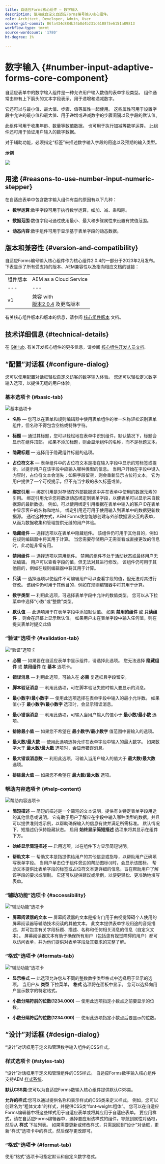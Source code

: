 ```yaml
---
title: 自适应Forms核心组件 — 数字输入
description: 使用或自定义自适应Forms编号输入核心组件。
role: Architect, Developer, Admin, User
source-git-commit: 86fa434d884b24b8d4b231c6108f5e6151a89813
workflow-type: tm+mt
source-wordcount: '1780'
ht-degree: 1%

---
```



# 数字输入 {#number-input-adaptive-forms-core-component}

自适应表单中的数字输入组件是一种允许用户输入数值的表单字段类型。 组件通常由带有上下箭头的文本字段表示，用于递增和递减数字。

它还可以与最小值、最大值、步骤、值等属性一起使用。 这些属性可用于设置字段中允许的最小值和最大值、用于递增或递减数字的步骤间隔以及字段的默认值。

此组件可用于收集年龄、数量等数值数据。 也可用于执行加减等数学运算。 此组件还可用于验证用户输入的数字数据。

对于辅助功能，必须指定“标签”来描述数字输入字段的用途以及预期的输入类型。

**示例**

![](/help/adaptive-forms/assets/numeric-stepper.png)

## 用途 {#reasons-to-use-number-input-numeric-stepper}

在自适应表单中包含数字输入组件有益的原因有以下几种：

* **数学运算**:数字字段可用于执行数学运算，如加、减、乘和除。

* **数据范围**:数值字段可通过使用最小、最大和步骤属性来设置有效值范围。

* **动态内容**:数字组件可用于显示基于表单字段的动态数据。


## 版本和兼容性 {#version-and-compatibility}

自适应Forms编号输入核心组件作为核心组件2.0.4的一部分于2023年2月发布。下表显示了所有受支持的版本、AEM兼容性以及指向相应文档的链接：

|  |  |
|---|---|
| 组件版本 | AEM as a Cloud Service |
| --- | --- |
| v1 | 兼容 with<br>[版本2.0.4](/help/versions.md) 及更高版本 | 兼容 | 兼容 |

有关核心组件版本和版本的信息，请参阅 [核心组件版本](/help/versions.md) 文档。


<!-- ## Sample Component Output {#sample-component-output}

To experience the Accordion Component as well as see examples of its configuration options as well as HTML and JSON output, visit the [Component Library](https://adobe.com/go/aem_cmp_library_accordion). -->

## 技术详细信息 {#technical-details}

在 [GitHub](https://github.com/adobe/aem-core-forms-components/tree/master/ui.af.apps/src/main/content/jcr_root/apps/core/fd/components/form/numberinput/v1/numberinput). 有关开发核心组件的更多信息，请参阅 [核心组件开发人员文档](/help/developing/overview.md).

## “配置”对话框 {#configure-dialog}

您可以使用配置对话框轻松自定义访客的数字输入体验。 您还可以轻松定义数字输入选项，以提供无缝的用户体验。

### 基本选项卡 {#basic-tab}

![基本选项卡](/help/adaptive-forms/assets/numberinput_basictab.png)

* **名称**  — 您可以在表单和规则编辑器中使用表单组件的唯一名称轻松识别表单组件，但名称不得包含空格或特殊字符。

* **标题**  — 通过其标题，您可以轻松地在表单中识别组件，默认情况下，标题会显示在组件顶部。 如果不添加标题，则会显示组件的名称，而不是标题文本。

* **隐藏标题**  — 选择用于隐藏组件标题的选项。

* **占位符文本**  — 表单组件中的占位符文本是指在输入字段中显示的短标签或提示，以提示用户在该字段中应输入哪种类型的信息。 当用户开始在字段中键入内容时，占位符文本会消失；如果字段留空，则会重新显示占位符文本。 它为用户提供了一个可视提示，但不充当字段的永久标签或值。
* **绑定引用**  — 绑定引用是对存储在外部数据源中并在表单中使用的数据元素的引用。 绑定引用允许您将数据动态绑定到表单字段，以便表单可以显示来自数据源的最新数据。 例如，可以使用绑定引用根据在表单中输入的客户ID在表单中显示客户的名称和地址。 绑定引用还可用于使用输入到表单中的数据更新数据源。 通过这种方式，AEM Forms使您能够创建与外部数据源交互的表单，从而为数据收集和管理提供无缝的用户体验。
* **隐藏组件**  — 选择选项以在表单中隐藏组件。 该组件仍可用于其他目的，例如在规则编辑器中将其用于计算。 当您需要存储用户无需查看或直接更改的信息时，此功能非常有用。
* **禁用组件**  — 选择选项以禁用组件。 禁用的组件不处于活动状态或最终用户无法编辑。 用户可以查看字段的值，但无法对其进行修改。 该组件仍可用于其他目的，例如在规则编辑器中将其用于计算。
* **只读**  — 选择选项以使组件不可编辑用户可以查看字段的值，但无法对其进行修改。 该组件仍可用于其他目的，例如在规则编辑器中将其用于计算。
* **数字类型**  — 利用此选项，可选择表单字段&#x200B;中允&#x200B;许的数值类型。 您可以从下拉菜单中选择“小数”或“整数”类型。
* **默认值**  — 此选项用于在表单字段中添加默认值。 如果 **禁用的组件** 或 **只读组件** ，则会在屏幕上显示默认值。 如果用户未在表单字段中输入任何值，则在提交表单时提交此值

### “验证”选项卡 {#validation-tab}

![“验证”选项卡](/help/adaptive-forms/assets/numberinput_validationtab.png)

* **必需**  — 如果要在自适应表单中显示组件，请选择此选项。 您无法选择 **隐藏组件** 或 **禁用组件**  在 **基本** 选项卡。

* **错误消息**  — 利用此选项，可输入在 **必需** 复选框且字段留空。

* **脚本验证消息**  — 利用此选项，可在脚本验证失败时输入要显示的消息。

* **最小数字/最小数字**  — 使用此选项选择在表单字段中输入的最小允许数。 如果值小于 **最小数字/最小数字** 选项时，会显示错误消息。

* **最小错误消息**  — 利用此选项，可输入当用户输入的值小于 **最小数/最小数** 选项。

* **排除最小值**  — 如果您不希望在 **最小数字/最小数字** 值范围中要输入的&#x200B;选项。

* **最大数/最大数**  — 使用此选项选择允许在表单字段中输入的最大数字。 如果数字大于 **最大数/最大数** 选项时，会显示错误消息。

* **最大错误消息数**  — 利用此选项，可输入当用户输入的值大于 **最大数/最大数** 选项。

* **排除最大值**  — 如果您不希望在 **最大数/最大数** 选项。

### 帮助内容选项卡 {#help-content}

![帮助内容选项卡](/help/adaptive-forms/assets/numberinput_helptab.png)

* **简短描述**  — 简短的描述是一个简短的文本说明，提供有关特定表单字段用途的其他信息或说明。 它有助于用户了解应在字段中输入哪种类型的数据，并且可以提供准则或示例，以帮助确保输入的信息有效并满足所需标准。 默认情况下，短描述仍保持隐藏状态。 启用 **始终显示简短描述** 选项来将其显示在组件下方。

* **始终显示简短描述**  — 启用选项，以在组件下方显示简短说明。

* **帮助文本**  — 帮助文本是指提供给用户的其他信息或指导，以帮助用户正确填写表单字段。 当用户单击位于组件旁边的帮助图标(i)时，会显示该图标。 帮助文本提供比表单字段的标签或占位符文本更详细的信息，旨在帮助用户了解该字段的要求或限制。 它还可以提供建议或示例，以便更轻松、更准确地填写表单。

### “辅助功能”选项卡 {#accessibility}

![“辅助功能”选项卡](/help/adaptive-forms/assets/numberinput_accessibility.png)

* **屏幕阅读器的文本**  — 屏幕阅读器的文本是指专门用于由视觉障碍个人使用的屏幕阅读器等辅助技术阅读的其他文本。 此文本提供表单字段用途的音频描述，并可包含有关字段标题、描述、名称和任何相关消息的信息（自定义文本）。 屏幕阅读器文本有助于确保所有用户（包括患有视觉障碍的用户）都可以访问表单，并为他们提供对表单字段及其要求的完整了解。

### “格式”选项卡 {#formats-tab}

![“辅助功能”选项卡](/help/adaptive-forms/assets/numberinput_formattab.png)


* **显示格式**  — 此选项允许您从不同的整数数字类型格式中选择用于显示的选项。 当用户从 **类型** 下拉菜单， **格式** 选项将在面板中显示。 您可以选择向用户显示数字的特定格式。

* **小数分隔符前的位数(1234.000)**  — 使用此选项指定小数点之前要显示的位数。

* **小数分隔符后的位数(1234.000)**  — 使用此选项指定小数点后要显示的位数。

## “设计”对话框 {#design-dialog}

“设计”对话框用于定义和管理数字输入组件的CSS样式。


### 样式选项卡 {#styles-tab}

“设计”对话框用于定义和管理组件的CSS样式。 自适应Forms数字输入核心组件支持AEM [样式系统](/help/get-started/authoring.md#component-styling).

**默认CSS类**:您可以为自适应Forms数输入核心组件提供默认CSS类。

**允许的样式**:您可以通过提供名称和表示样式的CSS类来定义样式。 例如，您可以创建名为“粗体文本”的样式，并提供CSS类“font-weight:粗体”。 您可以在自适应Forms编辑器中将这些样式用于自适应表单或将其应用于自适应表单。 要应用样式，请在自适应Forms编辑器中，选择要应用该样式的组件，导航到属性对话框，然后从 **样式** 下拉列表。 如果需要更新或修改样式，只需返回到“设计”对话框，更新“样式”选项卡中的样式，然后保存更改即可。

### “格式”选项卡 {#format-tab}

使用“格式”选项卡可指定默认和自定义数字格式。

